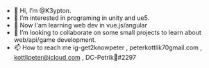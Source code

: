 - 👋 Hi, I’m @K3ypton.
- 👀 I’m interested in programing in unity and ue5.
- 👀 Now I'am learning web dev in vue.js/angular
- 💞️ I’m looking to collaborate on some small projects to learn about web/api/game development.
- 📫 How to reach me ig-get2knowpeter ,  peterkottlik70gmail.com , kottlipeter@icloud.com , DC-Petrik💞#2297 

<!---
K3ypton/K3ypton is a ✨ special ✨ repository because its `README.md` (this file) appears on your GitHub profile.
You can click the Preview link to take a look at your changes.
--->
